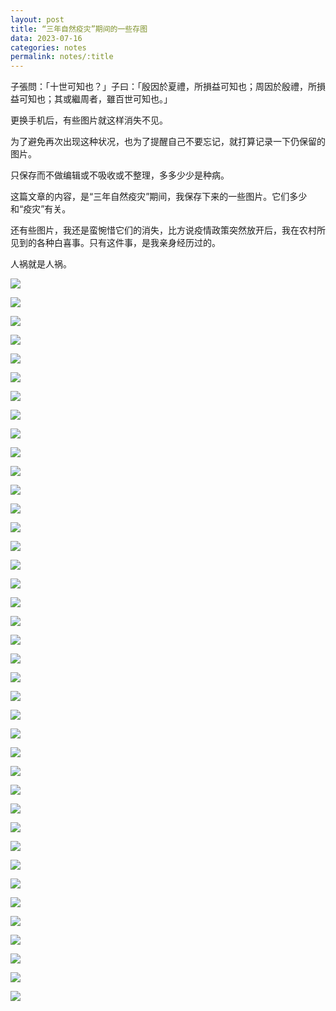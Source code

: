 ```yaml
---
layout: post
title: “三年自然疫灾”期间的一些存图
data: 2023-07-16
categories: notes
permalink: notes/:title
---
```


子張問：「十世可知也？」子曰：「殷因於夏禮，所損益可知也；周因於殷禮，所損益可知也；其或繼周者，雖百世可知也。」

更换手机后，有些图片就这样消失不见。

为了避免再次出现这种状况，也为了提醒自己不要忘记，就打算记录一下仍保留的图片。

只保存而不做编辑或不吸收或不整理，多多少少是种病。

这篇文章的内容，是“三年自然疫灾”期间，我保存下来的一些图片。它们多少和“疫灾”有关。

还有些图片，我还是蛮惋惜它们的消失，比方说疫情政策突然放开后，我在农村所见到的各种白喜事。只有这件事，是我亲身经历过的。

人祸就是人祸。

![](/attachment/202307161945/20221130_165246.jpg)

![](/attachment/202307161945/20221201_092241.jpg)

![](/attachment/202307161945/20221201_230416.jpg)

![](/attachment/202307161945/20221205_080952.jpg)

![](/attachment/202307161945/20221206_032922.jpg)

![](/attachment/202307161945/20221207_093104.jpg)

![](/attachment/202307161945/20221208_082912.jpg)

![](/attachment/202307161945/85063101-c801-4ed7-a69d-5d0900aa8d69.jpeg)

![](/attachment/202307161945/20221127001783_20221127131534.jpg)

![](/attachment/202307161945/a29dab83d409967f33c81e15ca7afdc4.webp)

![](/attachment/202307161945/aaaaaaaaaaa3.webp)

![](/attachment/202307161945/IMG_20200526_181938_0971.jpg)

![](/attachment/202307161945/IMG_20211223_232458_0196.jpg)

![](/attachment/202307161945/IMG_20221129_122702_479.jpg)

![](/attachment/202307161945/IMG_20221129_122702_508.jpg)

![](/attachment/202307161945/IMG_20221129_122702_633.jpg)

![](/attachment/202307161945/IMG_20221129_122703_0234.jpg)

![](/attachment/202307161945/IMG_20221209_163152_0543.jpg)

![](/attachment/202307161945/IMG_20221212_144556_0729.jpg)

![](/attachment/202307161945/vo36uk.jpg)

![](/attachment/202307161945/23china-party-congress-protest-01-articleLarge.webp)

![](/attachment/202307161945/“他的软肋是儿子”.jpeg)

![](/attachment/202307161945/“我们是最后一代”.jpg)

![](/attachment/202307161945/022a0000-0aff-0242-e592-08dad02cd620_w1023_r1_s.avif)

![](/attachment/202307161945/20220202_111438.jpg)

![](/attachment/202307161945/20220205_211101.jpg)

![](/attachment/202307161945/20220207_111156.jpg)

![](/attachment/202307161945/20220209_233312.jpg)

![](/attachment/202307161945/20220218_075903.jpg)

![](/attachment/202307161945/20220416_005801.jpg)

![](/attachment/202307161945/20220416_221912.jpg)

![](/attachment/202307161945/20221126_151958.jpg)

![](/attachment/202307161945/20221127_102325.jpg)

![](/attachment/202307161945/20221127_105858.jpg)

![](/attachment/202307161945/20221127_143525.jpg)

![](/attachment/202307161945/20221128_044632.jpg)

![](/attachment/202307161945/20221128_152636.jpg)

![](/attachment/202307161945/20221130_120322.jpg)

![](/attachment/202307161945/20221130_160054.jpg)
